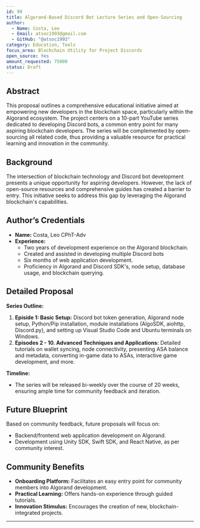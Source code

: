 ```yaml
---
id: 99
title: Algorand-Based Discord Bot Lecture Series and Open-Sourcing
author: 
  - Name: Costa, Leo
  - Email: atsoc1993@gmail.com
  - GitHub: "@atsoc1993"
category: Education, Tools
focus_area: Blockchain Utility for Project Discords
open_source: Yes
amount_requested: 75000
status: Draft
---
```




## Abstract
This proposal outlines a comprehensive educational initiative aimed at empowering new developers in the blockchain space, particularly within the Algorand ecosystem. The project centers on a 10-part YouTube series dedicated to developing Discord bots, a common entry point for many aspiring blockchain developers. The series will be complemented by open-sourcing all related code, thus providing a valuable resource for practical learning and innovation in the community.

## Background
The intersection of blockchain technology and Discord bot development presents a unique opportunity for aspiring developers. However, the lack of open-source resources and comprehensive guides has created a barrier to entry. This initiative seeks to address this gap by leveraging the Algorand blockchain's capabilities.

## Author’s Credentials
- **Name:** Costa, Leo CPhT-Adv
- **Experience:**
  - Two years of development experience on the Algorand blockchain.
  - Created and assisted in developing multiple Discord bots
  - Six months of web application development.
  - Proficiency in Algorand and Discord SDK's, node setup, database usage, and blockchain querying.

## Detailed Proposal
**Series Outline:**
1. **Episide 1: Basic Setup:** Discord bot token generation, Algorand node setup, Python/Pip installation, module installations (AlgoSDK, aiohttp, Discord.py), and setting up Visual Studio Code and Ubuntu terminals on Windows.
2. **Episodes 2 - 10. Advanced Techniques and Applications:** Detailed tutorials on wallet syncing, node connectivity, presenting ASA balance and metadata, converting in-game data to ASAs, interactive game development, and more.

**Timeline:**
- The series will be released bi-weekly over the course of 20 weeks, ensuring ample time for community feedback and iteration.

## Future Blueprint
Based on community feedback, future proposals will focus on:
- Backend/frontend web application development on Algorand.
- Development using Unity SDK, Swift SDK, and React Native, as per community interest.

## Community Benefits
- **Onboarding Platform:** Facilitates an easy entry point for community members into Algorand development.
- **Practical Learning:** Offers hands-on experience through guided tutorials.
- **Innovation Stimulus:** Encourages the creation of new, blockchain-integrated projects.

---

